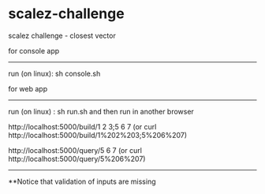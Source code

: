 # scalez-challenge
scalez challenge - closest vector

for console app
***
run (on linux): sh console.sh

for web app
***
run (on linux) : sh run.sh and then run in another browser

http://localhost:5000/build/1 2 3;5 6 7
(or curl http://localhost:5000/build/1%202%203;5%206%207)

http://localhost:5000/query/5 6 7
(or curl http://localhost:5000/query/5%206%207)

***
**Notice that validation of inputs are missing


